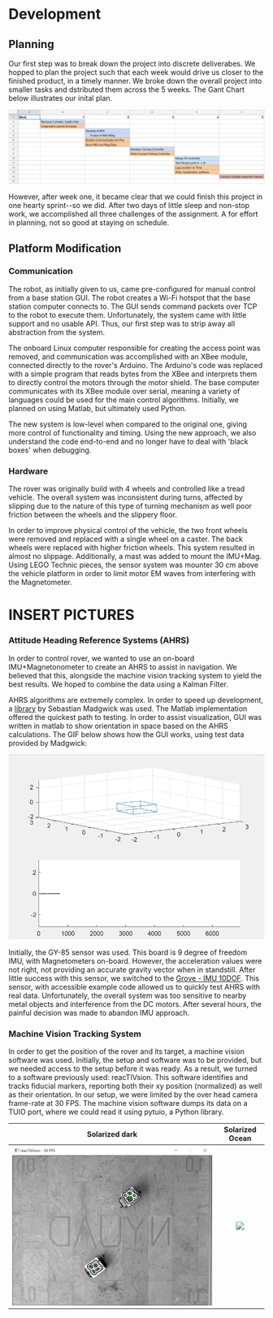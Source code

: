 # Development
## Planning
Our first step was to break down the project into discrete deliverabes. We hopped to plan the project such that each week would drive us closer to the finished product, in a timely manner. We broke down the overall project into smaller tasks and dstributed them across the 5 weeks. The Gant Chart below illustrates our inital plan.

![Gantt Chart](images/gantt_chart.JPG)

However, after week one, it became clear that we could finish this project in one hearty sprint--so we did. After two days of little sleep and non-stop work, we accomplished all three challenges of the assignment. A for effort in planning, not so good at staying on schedule.

## Platform Modification
### Communication
The robot, as initially given to us, came pre-configured for manual control from a base station GUI. The robot creates a Wi-Fi hotspot that the base station computer connects to. The GUI sends command packets over TCP to the robot to execute them. Unfortunately, the system came with little support and no usable API. Thus, our first step was to strip away all abstraction from the system.

The onboard Linux computer responsible for creating the access point was removed, and communication was accomplished with an XBee module, connected directly to the rover's Arduino. The Arduino's code was replaced with a simple program that reads bytes from the XBee and interprets them to directly control the motors through the motor shield. The base computer communicates with its XBee module over serial, meaning a variety of languages could be used for the main control algorithms. Initially, we planned on using Matlab, but ultimately used Python.

The new system is low-level when compared to the original one, giving more control of functionality and timing. Using the new approach, we also understand the code end-to-end and no longer have to deal with 'black boxes' when debugging.

### Hardware
The rover was originally build with 4 wheels and controlled like a tread vehicle. The overall system was inconsistent during turns, affected by slipping due to the nature of this type of turning mechanism as well poor friction between the wheels and the slippery floor.

In order to improve physical control of the vehicle, the two front wheels were removed and replaced with a single wheel on a caster. The back wheels were replaced with higher friction wheels. This system resulted in almost no slippage. Additionally, a mast was added to mount the IMU+Mag. Using LEGO Technic pieces, the sensor system was mounter 30 cm above the vehicle platform in order to limit motor EM waves from interfering with the Magnetometer.

# INSERT PICTURES

### Attitude Heading Reference Systems (AHRS)
In order to control rover, we wanted to use an on-board IMU+Magnetonometer to create an AHRS to assist in navigation. We believed that this, alongside the machine vision tracking system to yield the best results. We hoped to combine the data using a Kalman Filter.

 AHRS algorithms are extremely complex. In order to speed up development, a [library](http://x-io.co.uk/open-source-imu-and-ahrs-algorithms/) by Sebastian Madgwick was used. The Matlab implementation offered the quickest path to testing. In order to assist visualization, GUI was written in matlab to show orientation in space based on the AHRS calculations. The GIF below shows how the GUI works, using test data provided by Madgwick:

![AHRS_GUI](images/AHRS_matlab.gif)

Initially, the GY-85 sensor was used. This board is 9 degree of freedom IMU, with Magnetometers on-board. However, the acceleration values were not right, not providing an accurate gravity vector when in standstill. After little success with this sensor, we switched to the [Grove - IMU 10DOF](http://wiki.seeedstudio.com/Grove-IMU_10DOF/). This sensor, with accessible example code allowed us to quickly test AHRS with real data. Unfortunately, the overall system was too sensitive to nearby metal objects and interference from the DC motors. After several hours, the painful decision was made to abandon IMU approach.

### Machine Vision Tracking System
In order to get the position of the rover and its target, a machine vision software was used. Initially, the setup and software was to be provided, but we needed access to the setup before it was ready. As a result, we turned to a software previously used: reacTIVsion. This software identifies and tracks fiducial markers, reporting both their xy position (normalized) as well as their orientation. In our setup, we were limited by the over head camera frame-rate at 30 FPS. The machine vision software dumps its data on a TUIO port, where we could read it using pytuio, a Python library.

Solarized dark                       |  Solarized Ocean
:-----------------------------------:|:-------------------------:
![](images/reactivision-source.JPG)  |  ![](reactivision.JPG)
